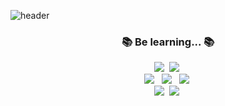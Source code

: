 ![header](https://capsule-render.vercel.app/api?type=waving&color=auto&height=300&section=header&text=Welcome%20Jinsung's%20Github👋&fontSize=50&animation=twinkling)

<h3 align="center">📚 Be learning... 📚</h3>
<p align="center">
  <img src="https://img.shields.io/badge/Java-007396?style=flat&logo=Java&logoColor=white"/></a>&nbsp
  <img src="https://img.shields.io/badge/Python-3766AB?style=flate&logo=Python&logoColor=white"/></a>&nbsp
  <br>
  <img src="https://img.shields.io/badge/HTML5-E34F26?style=flat&logo=HTML5&logoColor=white"/></a> &nbsp
  <img src="https://img.shields.io/badge/CSS3-1572B6?style=flat&logo=CSS3&logoColor=white"/></a> &nbsp
  <img src="https://img.shields.io/badge/Javascript-ffb13b?style=flat&logo=javascript&logoColor=white"/></a>&nbsp 
  <br>
  <img src="https://img.shields.io/badge/Mysql-E6B91E?style=flat&logo=MySql&logoColor=white"/></a>&nbsp
  <img src="https://img.shields.io/badge/Docker-2496ED?style=flat&logo=Docker&logoColor=white"/></a>&nbsp
</p>
